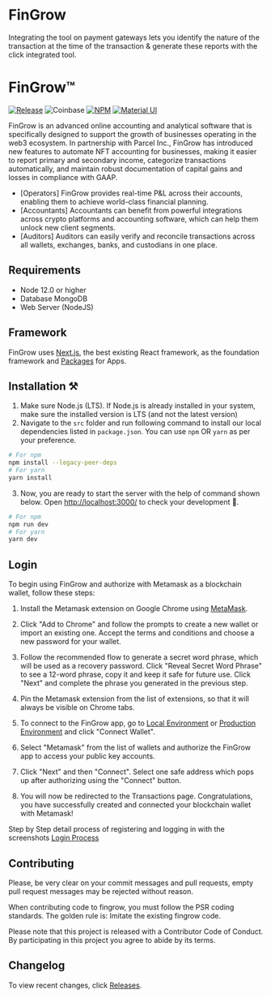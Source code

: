 # FinGrow
Integrating the tool on payment gateways lets you identify the nature of the transaction at the time of the transaction &amp; generate these reports with the click integrated tool.

# FinGrow™

[![Release](https://img.shields.io/github/v/release/smitbaranwal/Fin-Grow_React_App)](https://github.com/fingrow/fingrow/releases)
![Coinbase](https://img.shields.io/bundlephobia/min/coinbase?style=plastic)
[![NPM](https://img.shields.io/npm/v/coinbase?style=plastic)](https://www.npmjs.com/package/@web3-onboard/coinbase)
[![Material UI](https://img.shields.io/npm/v/material?style=plastic)](https://www.npmjs.com/package/@mui/material)

FinGrow is an advanced online accounting and analytical software that is specifically designed to support the growth of businesses operating in the web3 ecosystem. In partnership with Parcel Inc., FinGrow has introduced new features to automate NFT accounting for businesses, making it easier to report primary and secondary income, categorize transactions automatically, and maintain robust documentation of capital gains and losses in compliance with GAAP.

* [Operators] FinGrow provides real-time P&L across their accounts, enabling them to achieve world-class financial planning.
* [Accountants] Accountants can benefit from powerful integrations across crypto platforms and accounting software, which can help them unlock new client segments. 
* [Auditors] Auditors can easily verify and reconcile transactions across all wallets, exchanges, banks, and custodians in one place.

## Requirements

* Node 12.0 or higher
* Database MongoDB
* Web Server (NodeJS)

## Framework

FinGrow uses [Next.js](https://nextjs.org/), the best existing React framework, as the foundation framework and [Packages](https://github.com/smitbaranwal/Fin-Grow_React_App/blob/master/package.json) for Apps.

## Installation ⚒️

1. Make sure Node.js (LTS). If Node.js is already installed in your system, make sure the installed version is LTS (and not the latest version)
2. Navigate to the `src` folder and run following command to install our local dependencies listed in `package.json`. You can use `npm` OR `yarn` as per your preference.

```bash
# For npm
npm install --legacy-peer-deps
# For yarn
yarn install
```

3. Now, you are ready to start the server with the help of command shown below. Open [http://localhost:3000/](http://localhost:3000/) to check your development 🚀.

```bash
# For npm
npm run dev
# For yarn
yarn dev
```
## Login

To begin using FinGrow and authorize with Metamask as a blockchain wallet, follow these steps:

1. Install the Metamask extension on Google Chrome using [MetaMask](https://chrome.google.com/webstore/detail/metamask/nkbihfbeogaeaoehlefnkodbefgpgknn?hl=en-GB).

2. Click "Add to Chrome" and follow the prompts to create a new wallet or import an existing one. Accept the terms and conditions and choose a new password for your wallet.

3. Follow the recommended flow to generate a secret word phrase, which will be used as a recovery password. Click "Reveal Secret Word Phrase" to see a 12-word phrase, copy it and keep it safe for future use. Click "Next" and complete the phrase you generated in the previous step.

4. Pin the Metamask extension from the list of extensions, so that it will always be visible on Chrome tabs.

5. To connect to the FinGrow app, go to [Local Environment](http://localhost:3000/pages/login) or [Production Environment](https://fin-grow.vercel.app/pages/login) and click "Connect Wallet".

6. Select "Metamask" from the list of wallets and authorize the FinGrow app to access your public key accounts.

7. Click "Next" and then "Connect". Select one safe address which pops up after authorizing using the "Connect" button.

8. You will now be redirected to the Transactions page. Congratulations, you have successfully created and connected your blockchain wallet with Metamask!

Step by Step detail process of registering and logging in with the screenshots [Login Process](https://docs.google.com/document/d/e/2PACX-1vRIiLl36e6EfLfJ8QNhfak0bBH1kaazMahIxtum_KxqixzOky-YR7YpxdKN1XleJ2tLLB_gFs6peRk3/pub)


## Contributing

Please, be very clear on your commit messages and pull requests, empty pull request messages may be rejected without reason.

When contributing code to fingrow, you must follow the PSR coding standards. The golden rule is: Imitate the existing fingrow code.

Please note that this project is released with a Contributor Code of Conduct. By participating in this project you agree to abide by its terms.


## Changelog

To view recent changes, click [Releases](../../releases).

